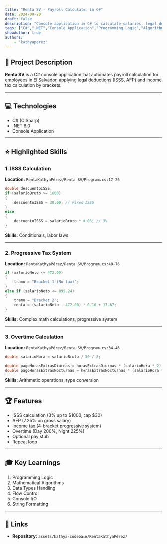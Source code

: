 ```yaml
---
title: "Renta SV - Payroll Calculator in C#"
date: 2024-09-20
draft: false
description: "Console application in C# to calculate salaries, legal deductions (ISSS, AFP, Income Tax) and overtime hours."
tags: ["C#",".NET","Console Application","Programming Logic","Algorithms","Back-End"]
showAuthor: true
authors:
    - "kathyaperez"
---
```


## 💼 Project Description

**Renta SV** is a C# console application that automates payroll calculation for employees in El Salvador, applying legal deductions (ISSS, AFP) and income tax calculation by brackets.

---

## 💻 Technologies

- C# (C Sharp)
- .NET 8.0
- Console Application

---

## ⭐ Highlighted Skills

### 1. ISSS Calculation

**Location:** `RentaKathyaPérez/Renta SV/Program.cs:17-26`

```csharp
double descuentoISSS;
if (salarioBruto >= 1000)
{
    descuentoISSS = 30.00; // Fixed ISSS
}
else
{
    descuentoISSS = salarioBruto * 0.03; // 3%
}
```

**Skills:** Conditionals, labor laws

---

### 2. Progressive Tax System

**Location:** `RentaKathyaPérez/Renta SV/Program.cs:48-76`

```csharp
if (salarioNeto <= 472.00)
{
    tramo = "Bracket 1 (No tax)";
}
else if (salarioNeto <= 895.24)
{
    tramo = "Bracket 2";
    renta = (salarioNeto - 472.00) * 0.10 + 17.67;
}
```

**Skills:** Complex math calculations, progressive system

---

### 3. Overtime Calculation

**Location:** `RentaKathyaPérez/Renta SV/Program.cs:34-46`

```csharp
double salarioHora = salarioBruto / 30 / 8;

double pagoHorasExtrasDiurnas = horasExtrasDiurnas * (salarioHora * 2);
double pagoHorasExtrasNocturnas = horasExtrasNocturnas * (salarioHora * 2.25);
```

**Skills:** Arithmetic operations, type conversion

---

## 🏆 Features

- ISSS calculation (3% up to $1000, cap $30)
- AFP (7.25% on gross salary)
- Income tax (4-bracket progressive system)
- Overtime (Day 200%, Night 225%)
- Optional pay stub
- Repeat loop

---

## 🎓 Key Learnings

1. Programming Logic
2. Mathematical Algorithms
3. Data Types Handling
4. Flow Control
5. Console I/O
6. String Formatting

---

## 🔗 Links

- **Repository:** `assets/kathya-codebase/RentaKathyaPérez/`
